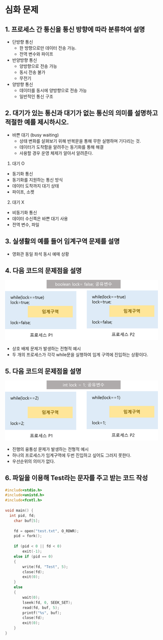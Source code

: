 # 심화 문제

## 1. 프로세스 간 통신을 통신 방향에 따라 분류하여 설명
- 단방향 통신
  - 한 방향으로만 데이터 전송 가능.
  - 전역 변수와 파이프
- 반양방향 통신
  - 양방향으로 전송 가능
  - 동시 전송 불가
  - 무전기
- 양방향 통신
  - 데이터를 동시에 양방향으로 전송 가능
  - 일반적인 통신 구조

## 2. 대기가 있는 통신과 대기가 없는 통신의 의미를 설명하고 적절한 예를 제시하시오.
- 바쁜 대기 (busy waiting)
  - 상태 변화를 살펴보기 위해 반복문을 통해 무한 실행하며 기다리는 것. 
  - 데이터가 도착함을 알려주는 동기화를 통해 해결
  - 사용할 경우 운영 체제가 알아서 알려준다.

1. 대기 O 
  - 동기화 통신
  - 동기화를 지원하는 통신 방식
  - 데이터 도착까지 대기 상태
  - 파이프, 소켓
2. 대기 X
  - 비동기화 통신
  - 데이터 수신쪽은 바쁜 대기 사용
  - 전역 변수, 파일

## 3. 실생활의 예를 들어 임계구역 문제를 설명
- 영화관 동일 좌석 동시 예매 상황

## 4. 다음 코드의 문제점을 설명
![심화문제 4번](./img/5%EC%9E%A5%204%EB%B2%88%EB%AC%B8%EC%A0%9C.png)
- 상호 배제 문제가 발생하는 전형적 예시
- 두 개의 프로세스가 각각  while문을 실행하여 임계 구역에 진입하는 상황이다.

## 5. 다음 코드의 문제점을 설명
![심화문제 5번](./img/5%EC%9E%A5%205%EB%B2%88%EB%AC%B8%EC%A0%9C.png)
- 진행의 융통성 문제가 발생하는 전형적 예시
- 하나의 프로세스가 임계구역에 두번 진입하고 싶어도 그러지 못한다.
- 우선순위의 의미가 없다.

## 6. 파일을 이용해 Test라는 문자를 주고 받는 코드 작성
```C
#include<stdio.h>
#include<unistd.h>
#include<fcntl.h>

void main() {
  int pid, fd;
    char buf[5];

    fd = open("test.txt", O_RDWR);
    pid = fork();

    if (pid < 0 || fd < 0)
        exit(-1);
    else if (pid == 0)
    {
        write(fd, "Test", 5);
        close(fd);
        exit(0);
    }
    else
    {
        wait(0);
        lseek(fd, 0, SEEK_SET);
        read(fd, buf, 5);
        printf("%s", buf);
        close(fd);
        exit(0);
    }
}
```